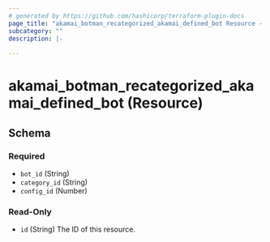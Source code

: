 ```yaml
---
# generated by https://github.com/hashicorp/terraform-plugin-docs
page_title: "akamai_botman_recategorized_akamai_defined_bot Resource - akamai"
subcategory: ""
description: |-
  
---
```


# akamai_botman_recategorized_akamai_defined_bot (Resource)





<!-- schema generated by tfplugindocs -->
## Schema

### Required

- `bot_id` (String)
- `category_id` (String)
- `config_id` (Number)

### Read-Only

- `id` (String) The ID of this resource.
